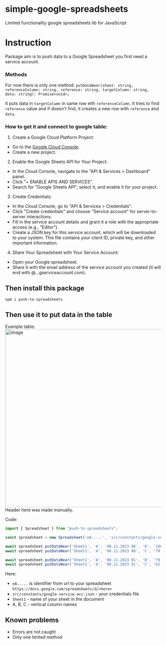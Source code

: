 # simple-google-spreadsheets
Limited functionality google spreadsheets lib for JavaScript

# Instruction
Package aim is to push data to a Google Spreadsheet you first need a service account.

### Methods
For now there is only one method: `putDataNear(sheet: string, referenceColumn: string, reference: string, targetColumn: string, data: string): Promise<void>;`  

It puts data in `targetColumn` in same row eith `referenceColumn`. It tries to find `reference` value and if doesn't find, it creates a new row with `reference` and `data`.

### How to get it and connect to google table:
1. Create a Google Cloud Platform Project:

- Go to the [Google Cloud Console](https://console.cloud.google.com/).
- Create a new project.
2. Enable the Google Sheets API for Your Project:

- In the Cloud Console, navigate to the "API & Services > Dashboard" panel.
- Click "+ ENABLE APIS AND SERVICES".
- Search for "Google Sheets API", select it, and enable it for your project.
3. Create Credentials:

- In the Cloud Console, go to "API & Services > Credentials".
- Click "Create credentials" and choose "Service account" for server-to-server interactions.
- Fill in the service account details and grant it a role with the appropriate access (e.g., "Editor").
- Create a JSON key for this service account, which will be downloaded to your system. This file contains your client ID, private key, and other important information.
4. Share Your Spreadsheet with Your Service Account:

- Open your Google spreadsheet.
- Share it with the email address of the service account you created (it will end with @...gserviceaccount.com).

## Then install this package
`npm i push-to-spreadsheets`

## Then use it to put data in the table
Example table:  
<img width="577" alt="image" src="https://github.com/crystalbit/push-to-spreadsheets/assets/12694644/f5f6cad4-8cc8-4ddc-9ee7-6848c0d28036">  
Header here was made manually.

Code:
```TypeScript
import { Spreadsheet } from "push-to-spreadsheets";

const spreadsheet = new Spreadsheet('eA.....', 'src/constants/google-service-acc.json');

await spreadsheet.putDataNear('Sheet1', 'A', '08.11.2023 00', 'B', '108');
await spreadsheet.putDataNear('Sheet1', 'A', '08.11.2023 00', 'C', '79');

await spreadsheet.putDataNear('Sheet1', 'A', '08.11.2023 01', 'B', '79');
await spreadsheet.putDataNear('Sheet1', 'A', '08.11.2023 01', 'C', '62');
```

Here:
- `eA.....` is identifier from url to your spreadsheet `https://docs.google.com/spreadsheets/d/<here>`
-  `src/constants/google-service-acc.json` - your credentials file
-  `Sheet1` - name of your sheet in the document
-  A, B, C - vertical column names

## Known problems
- Errors are not caught
- Only one limited method
  
